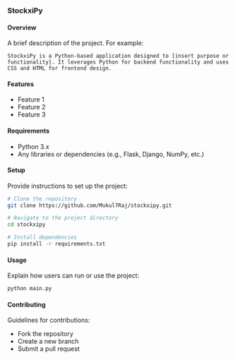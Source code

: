
### StockxiPy

#### Overview
A brief description of the project. For example:
```
StockxiPy is a Python-based application designed to [insert purpose or functionality]. It leverages Python for backend functionality and uses CSS and HTML for frontend design.
```

#### Features
- Feature 1
- Feature 2
- Feature 3

#### Requirements
- Python 3.x
- Any libraries or dependencies (e.g., Flask, Django, NumPy, etc.)

#### Setup
Provide instructions to set up the project:
```bash
# Clone the repository
git clone https://github.com/Mukul7Raj/stockxipy.git

# Navigate to the project directory
cd stockxipy

# Install dependencies
pip install -r requirements.txt
```

#### Usage
Explain how users can run or use the project:
```bash
python main.py
```

#### Contributing
Guidelines for contributions:
- Fork the repository
- Create a new branch
- Submit a pull request


